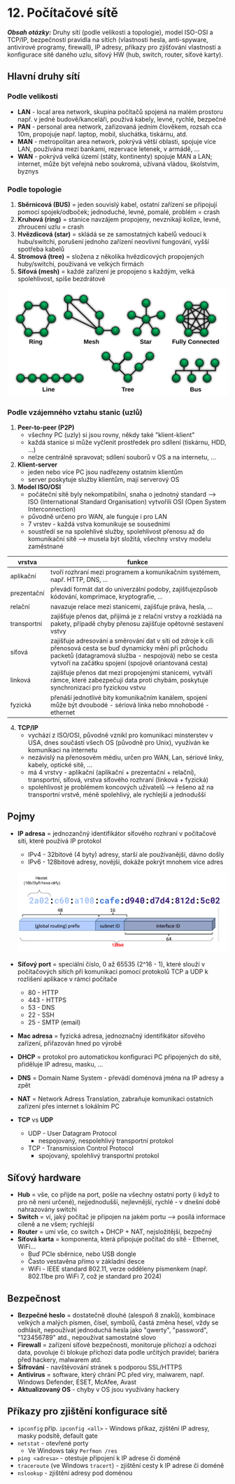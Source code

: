 # 12. Počítačové sítě

***Obsah otázky:*** Druhy sítí (podle velikosti a topologie), model ISO-OSI a TCP/IP, bezpečností pravidla na sítích (vlastnosti hesla, anti-spyware, antivirové programy, firewall), IP adresy, příkazy pro zjišťování vlastností a konfigurace sítě daného uzlu, síťový HW (hub, switch, router, síťové karty). 

## Hlavní druhy sítí
### Podle velikosti
- **LAN** - local area network, skupina počítačů spojená na malém prostoru např. v jedné budově/kanceláři, použivá kabely, levné, rychlé, bezpečné
- **PAN** - personal area network, zařizovaná jedním člověkem, rozsah cca 10m, propojuje např. laptop, mobil, sluchátka, tiskárnu, atd.
- **MAN** - metropolitan area network, pokrývá větší oblasti, spojuje více LAN, používána mezi bankami, rezervace letenek, v armádě, ...
- **WAN** - pokrývá velká území (státy, kontinenty) spojuje MAN a LAN; internet, může být veřejná nebo soukromá, užívaná vládou, školstvím, byznys

### Podle topologie
1. **Sběrnicová (BUS)** = jeden souvislý kabel, ostatní zařízení se připojují pomocí spojek/odboček; jednoduché, levné, pomalé, problém = crash
2. **Kruhová (ring)** = stanice navzájem propojeny, nevznikají kolize, levné, zhroucení uzlu = crash
3. **Hvězdicová (star)** = skládá se ze samostatných kabelů vedoucí k hubu/switchi, porušení jednoho zařízení neovlivní fungování, vyšší spotřeba kabelů
4. **Stromová (tree)** = složena z několika hvězdicových propojených huby/switchi, používaná ve velkých firmách
5. **Síťová (mesh)** = každé zařízení je propojeno s každým, velká spolehlivost, spíše bezdrátové

![](res/12_NetworkTopologies.svg)


### Podle vzájemného vztahu stanic (uzlů)
1. **Peer-to-peer (P2P)**
	- všechny PC (uzly) si jsou rovny, někdy také "klient-klient"
	- každá stanice si může vyčlenit prostředek pro sdílení (tiskárnu, HDD, ...)
	- nelze centrálně spravovat; sdílení souborů v OS a na internetu, ...
2. **Klient-server**
	- jeden nebo více PC jsou nadřezeny ostatním klientům
	- server poskytuje služby klientům, mají serverový OS
3. **Model ISO/OSI**
	- počáteční sítě byly nekompatibilní, snaha o jednotný standard --> ISO (International Standard Organisation) vytvořili OSI (Open System Interconnection)
	- původně určeno pro WAN, ale funguje i pro LAN
	- 7 vrstev - každá vstva komunikuje se sousedními
	- soustředí se na spolehlivé služby, spolehlivost přenosu až do komunikační sítě --> musela být složitá, všechny vrstvy modelu zaměstnané
	
| vrstva      | funkce                                                                                                                                                                                                                             |
| ----------- | ---------------------------------------------------------------------------------------------------------------------------------------------------------------------------------------------------------------------------------- |
| aplikační   | tvoří rozhraní mezi programem a komunikačním systémem, např. HTTP, DNS, ...                                                                                                                                                        |
| prezentační | převádí formát dat do univerzální podoby, zajišťujezpůsob kódování, komprimace, kryptografie, ...                                                                                                                                  |
| relační     | navazuje relace mezi stanicemi, zajišťuje práva, hesla, ...                                                                                                                                                                        |
| transportní | zajišťuje přenos dat, přijímá je z relační vrstvy a rozkládá na pakety, případě chyby přenosu zajišťuje opětovné sestavení vstvy                                                                                                   |
| síťová      | zajišťuje adresování a směrování dat v síti od zdroje k cíli <br> přenosová cesta se buď dynamicky mění při průchodu packetů (datagramová služba - nespojová) nebo se cesta vytvoří na začátku spojení (spojově oriantovaná cesta) |
| linková     | zajišťuje přenos dat mezi propojenými stanicemi, vytváří rámce, které zabezpečují data proti chybám, poskytuje synchronizaci pro fyzickou vstvu                                                                                    |
| fyzická     | přenáší jednotlivé bity komunikačním kanálem, spojení může být dvoubodé - sériová linka nebo mnohobodé - ethernet                                                                                                                  |

4. **TCP/IP**
	- vychází z ISO/OSI, původně vznikl pro komunikaci minsterstev v USA, dnes součástí všech OS (původně pro Unix), využíván ke komunikaci na internetu
	- nezávislý na přenosovém médiu, určen pro WAN, Lan, sériové linky, kabely, optické sítě, ...
	- má 4 vrstvy - aplikační (aplikační + prezentační + relační), transportní, síťová, vrstva síťového rozhraní (linková + fyzická)
	- spolehlivost je problémem koncových uživatelů --> řešeno až na transportní vrstvě, méně spolehlivý, ale rychlejší a jednodušší

## Pojmy
- **IP adresa** = jednozančný identifikátor síťového rozhraní v počítačové síti, které používá IP protokol
	- IPv4 - 32bitové (4 byty) adresy, starší ale používanější, dávno došly
	- IPv6 - 128bitové adresy, novější, dokáže pokrýt mnohem více adres

	![](res/12_IPv6.png)
- **Síťový port** = speciální číslo, 0 až 65535 (2^16 - 1), které slouží v počítačových sítích při komunikaci pomocí protokolů TCP a UDP k rozlišení aplikace v rámci počítače
	- 80 - HTTP
	- 443 - HTTPS
	- 53 - DNS
	- 22 - SSH
	- 25 - SMTP (email)
- **Mac adresa** = fyzická adresa, jednoznačný identifikátor síťového zařízení, přiřazován hned po výrobě
- **DHCP** = protokol pro automatickou konfiguraci PC připojených do sítě, přiděluje IP adresu, masku, ...
- **DNS** = Domain Name System - převádí doménová jména na IP adresy a zpět
- **NAT** = Network Adress Translation, zabraňuje komunikaci ostatních zařízení přes internet s lokálním PC
- **TCP** vs **UDP**
	- UDP - User Datagram Protocol
		- nespojovaný, nespolehlivý transportní protokol
	- TCP - Transmission Control Protocol
		- spojovaný, spolehlivý transportní protokol

## Síťový hardware
- **Hub** = vše, co přijde na port, pošle na všechny ostatní porty (i když to pro ně není určené), nejjednodušší, nejlevnější, rychlé - v dnešní době nahrazovány switchi
- **Switch** = ví, jaký počítač je připojen na jakém portu --> posílá informace cíleně a ne všem; rychlejší
- **Router** = umí vše, co switch + DHCP + NAT, nejsložitější, bezpečný
- **Síťová karta** = komponenta, která připojuje počítač do sítě - Ethernet, WiFi...
	- Buď PCIe sběrnice, nebo USB dongle
	- Často vestavěna přímo v základní desce
	- WiFi - IEEE standard 802.11, verze odděleny písmenkem (např. 802.11be pro WiFi 7, což je standard pro 2024)

## Bezpečnost
- **Bezpečné heslo** = dostatečně dlouhé (alespoň 8 znaků), kombinace velkých a malých písmen, čísel, symbolů, častá změna hesel, vždy se odhlásit, nepoužívat jednoduchá hesla jako "qwerty", "password", "123456789" atd., nepoužívat samostatné slovo
- **Firewall** = zařízení síťové bezpečnosti, monitoruje příchozí a odchozí data, povoluje či blokuje příchozí data podle určitých pravidel; bariéra před hackery, malwarem atd.
- **Šifrování** - navštěvování stránek s podporou SSL/HTTPS
- **Antivirus** = software, který chrání PC před viry, malwarem, např. Windows Defender, ESET, McAfee, Avast
- **Aktualizovaný OS** - chyby v OS jsou využívány hackery

## Příkazy pro zjištění konfigurace sítě
- `ipconfig` příp. `ipconfig <all>` - Windows příkaz, zjištění IP adresy, masky podsítě, default gate
- `netstat` - otevřené porty
	- Ve Windows taky `Perfmon /res`
- `ping <adresa>` - otestuje připojení k IP adrese či doméně
- `traceroute` (ve Windows `tracert`) - zjištění cesty k IP adrese či doméně
- `nslookup` - zjištění adresy pod doménou